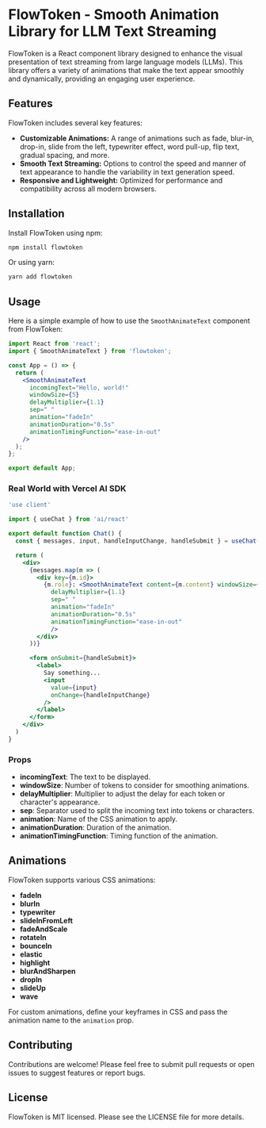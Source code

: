 
# FlowToken - Smooth Animation Library for LLM Text Streaming

FlowToken is a React component library designed to enhance the visual presentation of text streaming from large language models (LLMs). This library offers a variety of animations that make the text appear smoothly and dynamically, providing an engaging user experience.

## Features

FlowToken includes several key features:

- **Customizable Animations:** A range of animations such as fade, blur-in, drop-in, slide from the left, typewriter effect, word pull-up, flip text, gradual spacing, and more.
- **Smooth Text Streaming:** Options to control the speed and manner of text appearance to handle the variability in text generation speed.
- **Responsive and Lightweight:** Optimized for performance and compatibility across all modern browsers.

## Installation

Install FlowToken using npm:

```bash
npm install flowtoken
```

Or using yarn:

```bash
yarn add flowtoken
```

## Usage

Here is a simple example of how to use the `SmoothAnimateText` component from FlowToken:

```jsx
import React from 'react';
import { SmoothAnimateText } from 'flowtoken';

const App = () => {
  return (
    <SmoothAnimateText
      incomingText="Hello, world!"
      windowSize={5}
      delayMultiplier={1.1}
      sep=" "
      animation="fadeIn"
      animationDuration="0.5s"
      animationTimingFunction="ease-in-out"
    />
  );
};

export default App;
```

### Real World with Vercel AI SDK

```jsx
'use client'

import { useChat } from 'ai/react'

export default function Chat() {
  const { messages, input, handleInputChange, handleSubmit } = useChat()

  return (
    <div>
      {messages.map(m => (
        <div key={m.id}>
          {m.role}: <SmoothAnimateText content={m.content} windowSize={5}
            delayMultiplier={1.1}
            sep=" "
            animation="fadeIn"
            animationDuration="0.5s"
            animationTimingFunction="ease-in-out"
            />
        </div>
      ))}

      <form onSubmit={handleSubmit}>
        <label>
          Say something...
          <input
            value={input}
            onChange={handleInputChange}
          />
        </label>
      </form>
    </div>
  )
}
```

### Props

- **incomingText**: The text to be displayed.
- **windowSize**: Number of tokens to consider for smoothing animations.
- **delayMultiplier**: Multiplier to adjust the delay for each token or character's appearance.
- **sep**: Separator used to split the incoming text into tokens or characters.
- **animation**: Name of the CSS animation to apply.
- **animationDuration**: Duration of the animation.
- **animationTimingFunction**: Timing function of the animation.

## Animations

FlowToken supports various CSS animations:
- **fadeIn**
- **blurIn**
- **typewriter**
- **slideInFromLeft**
- **fadeAndScale**
- **rotateIn**
- **bounceIn**
- **elastic**
- **highlight**
- **blurAndSharpen**
- **dropIn**
- **slideUp**
- **wave**

For custom animations, define your keyframes in CSS and pass the animation name to the `animation` prop.

## Contributing

Contributions are welcome! Please feel free to submit pull requests or open issues to suggest features or report bugs.

## License

FlowToken is MIT licensed. Please see the LICENSE file for more details.